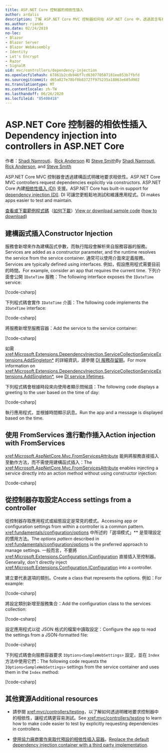 ```yaml
---
title: ASP.NET Core 控制器的相依性插入
author: ardalis
description: 了解 ASP.NET Core MVC 控制器如何在 ASP.NET Core 中，透過其含有相依性插入的建構函式明確要求其相依性。
ms.author: riande
ms.date: 02/24/2019
no-loc:
- Blazor
- Blazor Server
- Blazor WebAssembly
- Identity
- Let's Encrypt
- Razor
- SignalR
uid: mvc/controllers/dependency-injection
ms.openlocfilehash: 67861b2cdb946f7cd630770507181ee853b7fbfd
ms.sourcegitcommit: d65a027e78bf0b83727f975235a18863e685d902
ms.translationtype: MT
ms.contentlocale: zh-TW
ms.lasthandoff: 06/26/2020
ms.locfileid: "85408418"
---
```

# <a name="dependency-injection-into-controllers-in-aspnet-core"></a><span data-ttu-id="3c362-103">ASP.NET Core 控制器的相依性插入</span><span class="sxs-lookup"><span data-stu-id="3c362-103">Dependency injection into controllers in ASP.NET Core</span></span>

<a name="dependency-injection-controllers"></a>

<span data-ttu-id="3c362-104">作者：[Shadi Namrouti](https://github.com/shadinamrouti)、[Rick Anderson](https://twitter.com/RickAndMSFT) 和 [Steve Smith](https://github.com/ardalis)</span><span class="sxs-lookup"><span data-stu-id="3c362-104">By [Shadi Namrouti](https://github.com/shadinamrouti), [Rick Anderson](https://twitter.com/RickAndMSFT), and [Steve Smith](https://github.com/ardalis)</span></span>

<span data-ttu-id="3c362-105">ASP.NET Core MVC 控制器會透過建構函式明確地要求相依性。</span><span class="sxs-lookup"><span data-stu-id="3c362-105">ASP.NET Core MVC controllers request dependencies explicitly via constructors.</span></span> <span data-ttu-id="3c362-106">ASP.NET Core 內建[相依性插入 (DI)](xref:fundamentals/dependency-injection) 支援。</span><span class="sxs-lookup"><span data-stu-id="3c362-106">ASP.NET Core has built-in support for [dependency injection (DI)](xref:fundamentals/dependency-injection).</span></span> <span data-ttu-id="3c362-107">DI 可讓您更輕鬆地測試和維護應用程式。</span><span class="sxs-lookup"><span data-stu-id="3c362-107">DI makes apps easier to test and maintain.</span></span>

<span data-ttu-id="3c362-108">[查看或下載範例程式碼](https://github.com/dotnet/AspNetCore.Docs/tree/master/aspnetcore/mvc/controllers/dependency-injection/sample)（[如何下載](xref:index#how-to-download-a-sample)）</span><span class="sxs-lookup"><span data-stu-id="3c362-108">[View or download sample code](https://github.com/dotnet/AspNetCore.Docs/tree/master/aspnetcore/mvc/controllers/dependency-injection/sample) ([how to download](xref:index#how-to-download-a-sample))</span></span>

## <a name="constructor-injection"></a><span data-ttu-id="3c362-109">建構函式插入</span><span class="sxs-lookup"><span data-stu-id="3c362-109">Constructor Injection</span></span>

<span data-ttu-id="3c362-110">服務會新增來作為建構函式參數，而執行階段會解析來自服務容器的服務。</span><span class="sxs-lookup"><span data-stu-id="3c362-110">Services are added as a constructor parameter, and the runtime resolves the service from the service container.</span></span> <span data-ttu-id="3c362-111">通常可以使用介面來定義服務。</span><span class="sxs-lookup"><span data-stu-id="3c362-111">Services are typically defined using interfaces.</span></span> <span data-ttu-id="3c362-112">例如，假設應用程式需要目前的時間。</span><span class="sxs-lookup"><span data-stu-id="3c362-112">For example, consider an app that requires the current time.</span></span> <span data-ttu-id="3c362-113">下列介面會公開 `IDateTime` 服務：</span><span class="sxs-lookup"><span data-stu-id="3c362-113">The following interface exposes the `IDateTime` service:</span></span>

[!code-csharp[](dependency-injection/sample/ControllerDI/Interfaces/IDateTime.cs?name=snippet)]

<span data-ttu-id="3c362-114">下列程式碼會實作 `IDateTime` 介面：</span><span class="sxs-lookup"><span data-stu-id="3c362-114">The following code implements the `IDateTime` interface:</span></span>

[!code-csharp[](dependency-injection/sample/ControllerDI/Services/SystemDateTime.cs?name=snippet)]

<span data-ttu-id="3c362-115">將服務新增至服務容器：</span><span class="sxs-lookup"><span data-stu-id="3c362-115">Add the service to the service container:</span></span>

[!code-csharp[](dependency-injection/sample/ControllerDI/Startup1.cs?name=snippet&highlight=3)]

<span data-ttu-id="3c362-116">如需 <xref:Microsoft.Extensions.DependencyInjection.ServiceCollectionServiceExtensions.AddSingleton*> 的詳細資訊，請參閱 [DI 服務存留期](xref:fundamentals/dependency-injection#service-lifetimes)。</span><span class="sxs-lookup"><span data-stu-id="3c362-116">For more information on <xref:Microsoft.Extensions.DependencyInjection.ServiceCollectionServiceExtensions.AddSingleton*>, see [DI service lifetimes](xref:fundamentals/dependency-injection#service-lifetimes).</span></span>

<span data-ttu-id="3c362-117">下列程式碼會根據時段來向使用者顯示問候語：</span><span class="sxs-lookup"><span data-stu-id="3c362-117">The following code displays a greeting to the user based on the time of day:</span></span>

[!code-csharp[](dependency-injection/sample/ControllerDI/Controllers/HomeController.cs?name=snippet)]

<span data-ttu-id="3c362-118">執行應用程式，並根據時間顯示訊息。</span><span class="sxs-lookup"><span data-stu-id="3c362-118">Run the app and a message is displayed based on the time.</span></span>

## <a name="action-injection-with-fromservices"></a><span data-ttu-id="3c362-119">使用 FromServices 進行動作插入</span><span class="sxs-lookup"><span data-stu-id="3c362-119">Action injection with FromServices</span></span>

<span data-ttu-id="3c362-120"><xref:Microsoft.AspNetCore.Mvc.FromServicesAttribute> 能夠將服務直接插入至動作方法，而不需使用建構函式插入：</span><span class="sxs-lookup"><span data-stu-id="3c362-120">The <xref:Microsoft.AspNetCore.Mvc.FromServicesAttribute> enables injecting a service directly into an action method without using constructor injection:</span></span>

[!code-csharp[](dependency-injection/sample/ControllerDI/Controllers/HomeController.cs?name=snippet2)]

## <a name="access-settings-from-a-controller"></a><span data-ttu-id="3c362-121">從控制器存取設定</span><span class="sxs-lookup"><span data-stu-id="3c362-121">Access settings from a controller</span></span>

<span data-ttu-id="3c362-122">從控制器存取應用程式或組態設定是常見的模式。</span><span class="sxs-lookup"><span data-stu-id="3c362-122">Accessing app or configuration settings from within a controller is a common pattern.</span></span> <span data-ttu-id="3c362-123"><xref:fundamentals/configuration/options> 中所述的「選項模式」\*\* 是管理設定的慣用方法。</span><span class="sxs-lookup"><span data-stu-id="3c362-123">The *options pattern* described in <xref:fundamentals/configuration/options> is the preferred approach to manage settings.</span></span> <span data-ttu-id="3c362-124">一般而言，不要將 <xref:Microsoft.Extensions.Configuration.IConfiguration> 直接插入至控制器。</span><span class="sxs-lookup"><span data-stu-id="3c362-124">Generally, don't directly inject <xref:Microsoft.Extensions.Configuration.IConfiguration> into a controller.</span></span>

<span data-ttu-id="3c362-125">建立要代表選項的類別。</span><span class="sxs-lookup"><span data-stu-id="3c362-125">Create a class that represents the options.</span></span> <span data-ttu-id="3c362-126">例如：</span><span class="sxs-lookup"><span data-stu-id="3c362-126">For example:</span></span>

[!code-csharp[](dependency-injection/sample/ControllerDI/Models/SampleWebSettings.cs?name=snippet)]

<span data-ttu-id="3c362-127">將設定類別新增至服務集合：</span><span class="sxs-lookup"><span data-stu-id="3c362-127">Add the configuration class to the services collection:</span></span>

[!code-csharp[](dependency-injection/sample/ControllerDI/Startup.cs?highlight=4&name=snippet1)]

<span data-ttu-id="3c362-128">設定應用程式以從 JSON 格式的檔案中讀取設定：</span><span class="sxs-lookup"><span data-stu-id="3c362-128">Configure the app to read the settings from a JSON-formatted file:</span></span>

[!code-csharp[](dependency-injection/sample/ControllerDI/Program.cs?name=snippet&range=10-15)]

<span data-ttu-id="3c362-129">下列程式碼會向服務容器要求 `IOptions<SampleWebSettings>` 設定，並在 `Index` 方法中使用它們：</span><span class="sxs-lookup"><span data-stu-id="3c362-129">The following code requests the `IOptions<SampleWebSettings>` settings from the service container and uses them in the `Index` method:</span></span>

[!code-csharp[](dependency-injection/sample/ControllerDI/Controllers/SettingsController.cs?name=snippet)]

## <a name="additional-resources"></a><span data-ttu-id="3c362-130">其他資源</span><span class="sxs-lookup"><span data-stu-id="3c362-130">Additional resources</span></span>

* <span data-ttu-id="3c362-131">請參閱 <xref:mvc/controllers/testing>，以了解如何透過明確地要求控制器中的相依性，讓程式碼更容易測試。</span><span class="sxs-lookup"><span data-stu-id="3c362-131">See <xref:mvc/controllers/testing> to learn how to make code easier to test by explicitly requesting dependencies in controllers.</span></span>

* <span data-ttu-id="3c362-132">[使用協力廠商實作來取代預設的相依性插入容器](xref:fundamentals/dependency-injection#default-service-container-replacement)。</span><span class="sxs-lookup"><span data-stu-id="3c362-132">[Replace the default dependency injection container with a third party implementation](xref:fundamentals/dependency-injection#default-service-container-replacement).</span></span>
